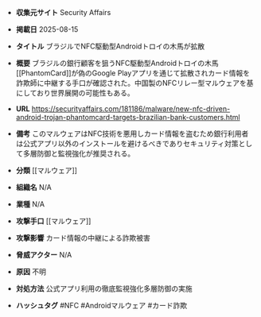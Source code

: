 - **収集元サイト**
Security Affairs

- **掲載日**
2025-08-15

- **タイトル**
ブラジルでNFC駆動型Androidトロイの木馬が拡散

- **概要**
ブラジルの銀行顧客を狙うNFC駆動型Androidトロイの木馬[[PhantomCard]]が偽のGoogle Playアプリを通じて拡散されカード情報を詐欺師に中継する手口が確認された。中国製のNFCリレー型マルウェアを基にしており世界展開の可能性もある。

- **URL**
https://securityaffairs.com/181186/malware/new-nfc-driven-android-trojan-phantomcard-targets-brazilian-bank-customers.html

- **備考**
このマルウェアはNFC技術を悪用しカード情報を盗むため銀行利用者は公式アプリ以外のインストールを避けるべきでありセキュリティ対策として多層防御と監視強化が推奨される。

- **分類**
[[マルウェア]]

- **組織名**
N/A

- **業種**
N/A

- **攻撃手口**
[[マルウェア]]

- **攻撃影響**
カード情報の中継による詐欺被害

- **脅威アクター**
N/A

- **原因**
不明

- **対処方法**
公式アプリ利用の徹底監視強化多層防御の実施

- **ハッシュタグ**
#NFC #Androidマルウェア #カード詐欺
